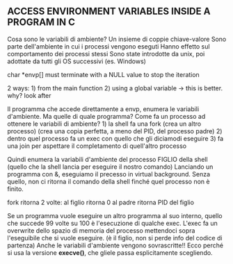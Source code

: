 ## ACCESS ENVIRONMENT VARIABLES INSIDE A PROGRAM IN C

Cosa sono le variabili di ambiente?
	Un insieme di coppie chiave-valore
	Sono parte dell'ambiente in cui i processi vengono eseguti
	Hanno effetto sul comportamento dei processi stessi
	Sono state introdotte da unix, poi adottate da tutti gli OS successivi (es. Windows)


char *envp[]
	must terminate with a NULL value to stop the iteration

2 ways:
	1) from the main function 
	2) using a global variable 			-> this is better. why? look after


Il programma che accede direttamente a envp, enumera le variabili d'ambiente. Ma quelle di quale programma?
Come fa un processo ad ottenere le variabili di ambiente?
	1) la shell fa una fork (crea un altro processo) (crea una copia perfetta, a meno del PID, del processo padre)
	2) dentro quel processo fa un exec con quello che gli diciamodi eseguire
	3) fa una join per aspettare il completamento di quell'altro processo

Quindi enumera la variabili d'ambiente del processo FIGLIO della shell (quello che la shell lancia per eseguire il nostro comando)
Lanciando un programma con &, eseguiamo il precesso in virtual background.
Senza quello, non ci ritorna il comando della shell finché quel processo non è finito.

fork ritorna 2 volte:
	al figlio ritorna 0
	al  padre ritorna PID del figlio

Se un programma vuole eseguire un altro programma al suo interno, quello che succede 99 volte su 100 è l'esecuzione di qualche exec.
L'exec fa un overwrite dello spazio di memoria del processo mettendoci sopra l'eseguibile che si vuole eseguire. (è il figlio, non si perde info del codice di partenza)
Anche le variabili d'ambiente vengono sovrascritte!! Ecco perché si usa la versione **execve()**, che gliele passa esplicitamente scegliendo.